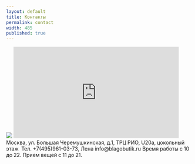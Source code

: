 ```yaml
---
layout: default
title: Контакты
permalink: contact
width: 485
published: true
---
```


<img src="{{site.root_dir}}/img/map.jpg" />
<iframe width="450" height="250" src="http://www.youtube.com/embed/ZF7IHOm0Jtk?list=UUcfTZjiPfcN6OuxBRcMqL2Q&amp;hl=en_US" frameborder="0" allowfullscreen></iframe>
Москва, ул. Большая Черемушкинская, д.1, ТРЦ РИО, U20a, цокольный этаж 
Тел. +7(495)961-03-73, Лена
info@blagobutik.ru
Время работы с 10 до 22. Прием вещей с 11 до 21.